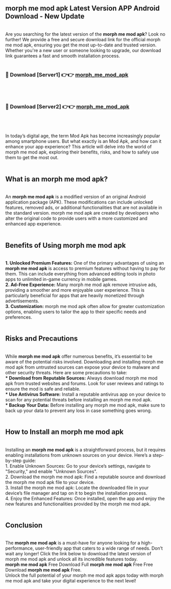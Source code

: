## morph me mod apk Latest Version APP Android Download - New Update
<br>
Are you searching for the latest version of the <strong>morph me mod apk</strong>? Look no further! We provide a free and secure download link for the official morph me mod apk, ensuring you get the most up-to-date and trusted version. Whether you're a new user or someone looking to upgrade, our download link guarantees a fast and smooth installation process.
<br>
<br>
<h3>🔴 Download [Server1] 👉👉 <a href="https://modyolo.store/morph+me+mod+apk">morph_me_mod_apk</a></h3><br>
<br>
<h3>🔴 Download [Server2] 👉👉 <a href="https://modyolo.store/morph+me+mod+apk">morph_me_mod_apk</a></h3><br>
<br>
<br>
In today’s digital age, the term Mod Apk has become increasingly popular among smartphone users. But what exactly is an Mod Apk, and how can it enhance your app experience? This article will delve into the world of morph me mod apk, exploring their benefits, risks, and how to safely use them to get the most out.
<br>
<br>
<h2>What is an morph me mod apk?</h2>
<br>
An <strong>morph me mod apk</strong> is a modified version of an original Android application package (APK). These modifications can include unlocked features, removed ads, or additional functionalities that are not available in the standard version. morph me mod apk are created by developers who alter the original code to provide users with a more customized and enhanced app experience.
<br>
<br>
<h2>Benefits of Using morph me mod apk</h2>
<br>
<strong> 1. Unlocked Premium Features:</strong> One of the primary advantages of using an <strong>morph me mod apk</strong> is access to premium features without having to pay for them. This can include everything from advanced editing tools in photo apps to unlimited in-game currency in mobile games.
<br>
<strong> 2. Ad-Free Experience:</strong> Many morph me mod apk remove intrusive ads, providing a smoother and more enjoyable user experience. This is particularly beneficial for apps that are heavily monetized through advertisements.
<br>
<strong> 3. Customization:</strong> morph me mod apk often allow for greater customization options, enabling users to tailor the app to their specific needs and preferences.
<br>
<br>
<h2>Risks and Precautions</h2>
<br>
While <strong>morph me mod apk</strong> offer numerous benefits, it’s essential to be aware of the potential risks involved. Downloading and installing morph me mod apk from untrusted sources can expose your device to malware and other security threats. Here are some precautions to take:
<br>
<strong> * Download from Reputable Sources:</strong> Always download morph me mod apk from trusted websites and forums. Look for user reviews and ratings to ensure the mod is safe and reliable.
<br>
<strong> * Use Antivirus Software:</strong> Install a reputable antivirus app on your device to scan for any potential threats before installing an morph me mod apk.
<br>
<strong> * Backup Your Data:</strong> Before installing any morph me mod apk, make sure to back up your data to prevent any loss in case something goes wrong.
<br>
<br>
<h2>How to Install an morph me mod apk</h2>
<br>
Installing an <strong>morph me mod apk</strong> is a straightforward process, but it requires enabling installations from unknown sources on your device. Here’s a step-by-step guide:
<br>
 1. Enable Unknown Sources: Go to your device’s settings, navigate to "Security," and enable "Unknown Sources".
<br>
 2. Download the morph me mod apk: Find a reputable source and download the morph me mod apk file to your device.
<br>
 3. Install the morph me mod apk: Locate the downloaded file in your device’s file manager and tap on it to begin the installation process.
<br>
 4. Enjoy the Enhanced Features: Once installed, open the app and enjoy the new features and functionalities provided by the morph me mod apk.
<br>
<br>
<h2><strong>Conclusion</strong></h2>
<br>
The <strong>morph me mod apk</strong> is a must-have for anyone looking for a high-performance, user-friendly app that caters to a wide range of needs. Don’t wait any longer! Click the link below to download the latest version of morph me mod apk and unlock all its incredible features today.
<br>
<strong>morph me mod apk</strong> Free Download Full <strong>morph me mod apk</strong> Free Free Download <strong>morph me mod apk</strong> Free.
<br>
Unlock the full potential of your morph me mod apk apps today with morph me mod apk and take your digital experience to the next level!
